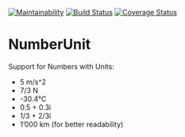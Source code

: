 [![Maintainability](https://api.codeclimate.com/v1/badges/d197cb9534b46949da84/maintainability)](https://codeclimate.com/github/EmbeddedMontiArc/NumberUnit/maintainability)
[![Build Status](https://travis-ci.org/EmbeddedMontiArc/NumberUnit.svg?branch=master)](https://travis-ci.org/EmbeddedMontiArc/NumberUnit)
[![Coverage Status](https://coveralls.io/repos/github/EmbeddedMontiArc/NumberUnit/badge.svg?branch=master)](https://coveralls.io/github/EmbeddedMontiArc/NumberUnit?branch=master)
# NumberUnit

Support for Numbers with Units:
* 5 m/s^2
* 7/3 N
* -30.4°C
* 0.5 + 0.3i
* 1/3 + 2/3i
* 1’000 km (for better readability)
